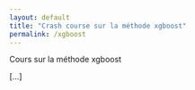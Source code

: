 ```yaml
---
layout: default
title: "Crash course sur la méthode xgboost"
permalink: /xgboost
---
```


Cours sur la méthode xgboost

[...]
